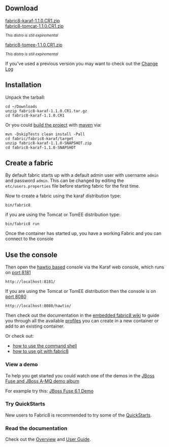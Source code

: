 
## Download

<div class="row">
  <div class="col-md-4 text-center">
    <a class="btn btn-large btn-success" href="http://central.maven.org/maven2/io/fabric8/fabric8-karaf/1.1.0.CR1/fabric8-karaf-1.1.0.CR1.zip">fabric8-karaf-1.1.0.CR1.zip</a>
  </div>
  <!-- TODO these are not ready yet
  Note that the [Apache Tomcat](https://tomcat.apache.org/) and [Apache TomEE](http://tomee.apache.org/) distributions are still experimental; the [Apache Karaf](http://karaf.apache.org/) based distro is currently rock solid and complete ;) -->
  <div class="col-md-4 text-center">
    <a class="btn btn-large btn-warning" title="Warning!  Expiremental!" href="http://central.maven.org/maven2/io/fabric8/runtime/fabric8-tomcat/1.1.0.CR1/fabric8-tomcat-1.1.0.CR1.zip">fabric8-tomcat-1.1.0.CR1.zip</a>
    <p><small><em>This distro is still expiremental</em></small></p>
  </div>
  <div class="col-md-4 text-center">
    <a class="btn btn-large btn-warning" title="Warning!  Expiremental!" href="http://central.maven.org/maven2/io/fabric8/runtime/fabric8-tomee/1.1.0.CR1/fabric8-tomee-1.1.0.CR1.zip">fabric8-tomee-1.1.0.CR1.zip</a>
    <p><small><em>This distro is still expiremental</em></small></p>
  </div>
</div>

If you've used a previous version you may want to check out the [Change Log](http://fabric8.io/changes/index.html)

## Installation

Unpack the tarball:

    cd ~/Downloads
    unzip fabric8-karaf-1.1.0.CR1.tar.gz
    cd fabric8-karaf-1.1.0.CR1

Or you could [build the project](https://github.com/fabric8io/fabric8/blob/master/readme-build.md) with [maven](http://maven.apache.org/) via:

    mvn -DskipTests clean install -Pall
    cd fabric/fabric8-karaf/target
    unzip fabric8-karaf-1.1.0-SNAPSHOT.zip
    cd fabric8-karaf-1.1.0-SNAPSHOT

## Create a fabric

By default fabric starts up with a default admin user with username `admin` and password `admin`.
This can be changed by editing the `etc/users.properties` file before starting fabric for the first time.

Now to create a fabric using the karaf distribution type:

    bin/fabric8

if you are using the Tomcat or TomEE distribution type:

    bin/fabric8 run

Once the container has started up, you have a working Fabric and you can connect to the console

## Use the console

Then open the [hawtio based](http://hawt.io/) console via the Karaf web console, which runs on [port 8181](http://localhost:8181/)

    http://localhost:8181/

If you are using the Tomcat or TomEE distribution then the console is on [port 8080](http://localhost:8080/hawtio/)

    http://localhost:8080/hawtio/

Then check out the documentation in the [embedded fabric8 wiki](http://localhost:8181/hawtio/index.html#/wiki/branch/1.0/view/fabric/profiles) to guide you through all the available [profiles](profiles.html) you can create in a new container or add to an existing container.

Or check out:

 * [how to use the command shell](agent.html)
 * [how to use git with fabric8](git.html)

### View a demo

To help you get started you could watch one of the demos in the  <a class="btn" href="https://vimeo.com/album/2635012">JBoss Fuse and JBoss A-MQ demo album</a>

For example try this: <a class="btn" href="https://vimeo.com/80625940">JBoss Fuse 6.1 Demo</a>

### Try QuickStarts

New users to Fabric8 is recommended to try some of the [QuickStarts](http://fabric8.io/gitbook/quickstarts.html).

### Read the documentation

Check out the [Overview](http://fabric8.io/gitbook/overview.html) and [User Guide](http://fabric8.io/gitbook/index.html).
